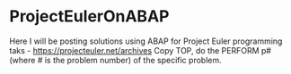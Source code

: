 # ProjectEulerOnABAP
Here I will be posting solutions using ABAP for Project Euler programming taks - https://projecteuler.net/archives
Copy TOP, do the PERFORM p# (where # is the problem number) of the specific problem.
